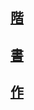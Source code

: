 
## [階](../../Kanji/kanji-dict/階.md)

## [書](../../Kanji/kanji-dict/書.md)

## [作](../../Kanji/temp-kanji/作.md)